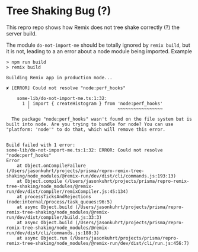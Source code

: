 # Tree Shaking Bug (?)

This repro repo shows how Remix does not tree shake correctly (?) the server build.

The module `do-not-import-me` should be totally ignored by `remix build`, but it is not, leading to a an error about a node module being imported. Example

```
> npm run build
> remix build

Building Remix app in production mode...

✘ [ERROR] Could not resolve "node:perf_hooks"

    some-lib/do-not-import-me.ts:1:32:
      1 │ import { createHistogram } from 'node:perf_hooks'
        ╵                                 ~~~~~~~~~~~~~~~~~

  The package "node:perf_hooks" wasn't found on the file system but is built into node. Are you trying to bundle for node? You can use "platform: 'node'" to do that, which will remove this error.


Build failed with 1 error:
some-lib/do-not-import-me.ts:1:32: ERROR: Could not resolve "node:perf_hooks"
Error
    at Object.onCompileFailure (/Users/jasonkuhrt/projects/prisma/repro-remix-tree-shaking/node_modules/@remix-run/dev/dist/cli/commands.js:193:13)
    at Object.compile (/Users/jasonkuhrt/projects/prisma/repro-remix-tree-shaking/node_modules/@remix-run/dev/dist/compiler/remixCompiler.js:45:134)
    at processTicksAndRejections (node:internal/process/task_queues:96:5)
    at async Object.build (/Users/jasonkuhrt/projects/prisma/repro-remix-tree-shaking/node_modules/@remix-run/dev/dist/compiler/build.js:33:3)
    at async Object.build (/Users/jasonkuhrt/projects/prisma/repro-remix-tree-shaking/node_modules/@remix-run/dev/dist/cli/commands.js:188:3)
    at async Object.run (/Users/jasonkuhrt/projects/prisma/repro-remix-tree-shaking/node_modules/@remix-run/dev/dist/cli/run.js:456:7)
```
